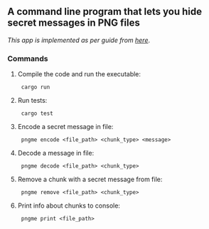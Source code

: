 ## A command line program that lets you hide secret messages in PNG files

*This app is implemented as per guide from [here](https://picklenerd.github.io/pngme_book)*.

### Commands

1. Compile the code and run the executable:
        
        cargo run

2. Run tests:

        cargo test

3. Encode a secret message in file:

        pngme encode <file_path> <chunk_type> <message>

4. Decode a message in file:

        pngme decode <file_path> <chunk_type>

5. Remove a chunk with a secret message from file:

        pngme remove <file_path> <chunk_type>


6. Print info about chunks to console:

        pngme print <file_path>